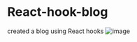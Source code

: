 # React-hook-blog

created a blog using React hooks
![image](https://github.com/cheshta0112/React-hook-blog/assets/104692214/758eb545-2af3-44c8-85ee-b99d0d56ded6)
